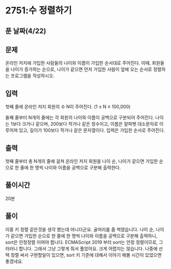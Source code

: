 # 2751:수 정렬하기

## 푼 날짜(4/22)

## 문제

온라인 저지에 가입한 사람들의 나이와 이름이 가입한 순서대로 주어진다. 이때, 회원들을 나이가 증가하는 순으로, 나이가 같으면 먼저 가입한 사람이 앞에 오는 순서로 정렬하는 프로그램을 작성하시오.

## 입력

첫째 줄에 온라인 저지 회원의 수 N이 주어진다. (1 ≤ N ≤ 100,000)

둘째 줄부터 N개의 줄에는 각 회원의 나이와 이름이 공백으로 구분되어 주어진다. 나이는 1보다 크거나 같으며, 200보다 작거나 같은 정수이고, 이름은 알파벳 대소문자로 이루어져 있고, 길이가 100보다 작거나 같은 문자열이다. 입력은 가입한 순서로 주어진다.

## 출력

첫째 줄부터 총 N개의 줄에 걸쳐 온라인 저지 회원을 나이 순, 나이가 같으면 가입한 순으로 한 줄에 한 명씩 나이와 이름을 공백으로 구분해 출력한다.

## 풀이시간

20분

## 풀이

이중 키 정렬 같은것을 생각 했는데 아니더군요. 골머리를 좀 썩였습니다. 나이 순, 나이가 같으면 가입한 순으로 한 줄에 한 명씩 나이와 이름을 공백으로 구분해 출력하니, sort은 안정정렬 이여야 합니다.
ECMAScript 2019 부터 sort는 안정 정렬이므로, 그러러니 합니다. 그래서 그냥 그렇게 줘서 풀었어요. 크게 어렵지는 않습니다.
나중에 선택 정렬 써서 구현할일이 있으면, sort 키 기준에 대해서 이야기 해볼 시간이 있었으면 좋겠네요.
